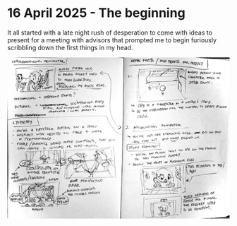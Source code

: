 # 16 April 2025 - The beginning

It all started with a late night rush of desperation to come with ideas to present for a meeting with advisors that prompted me to begin furiously scribbling down the first things in my head.

![initialscribbles](Documentation/DocumentationImages/InitialScribbles.jpg)